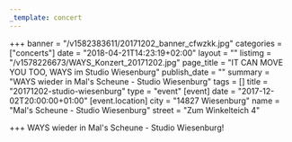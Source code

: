 ```yaml
---
_template: concert
---
```



+++
banner = "/v1582383611/20171202_banner_cfwzkk.jpg"
categories = ["concerts"]
date = "2018-04-21T14:23:19+02:00"
layout = ""
listimg = "/v1578226673/WAYS_Konzert_20171202.jpg"
page_title = "IT CAN MOVE YOU TOO, WAYS im Studio Wiesenburg"
publish_date = ""
summary = "WAYS wieder in Mal's Scheune - Studio Wiesenburg"
tags = []
title = "20171202-studio-wiesenburg"
type = "event"
[event]
date = "2017-12-02T20:00:00+01:00"
[event.location]
city = "14827 Wiesenburg"
name = "Mal's Scheune - Studio Wiesenburg"
street = "Zum Winkelteich 4"

+++
WAYS wieder in Mal's Scheune - Studio Wiesenburg!
